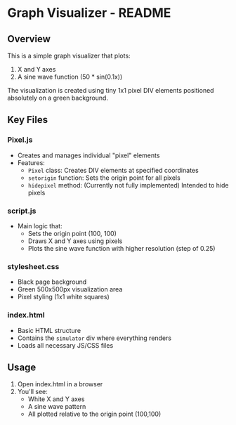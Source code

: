 # Graph Visualizer - README

## Overview
This is a simple graph visualizer that plots:
1. X and Y axes
2. A sine wave function (50 * sin(0.1x))

The visualization is created using tiny 1x1 pixel DIV elements positioned absolutely on a green background.

## Key Files

### Pixel.js
- Creates and manages individual "pixel" elements
- Features:
  - `Pixel` class: Creates DIV elements at specified coordinates
  - `setorigin` function: Sets the origin point for all pixels
  - `hidepixel` method: (Currently not fully implemented) Intended to hide pixels

### script.js
- Main logic that:
  - Sets the origin point (100, 100)
  - Draws X and Y axes using pixels
  - Plots the sine wave function with higher resolution (step of 0.25)

### stylesheet.css
- Black page background
- Green 500x500px visualization area
- Pixel styling (1x1 white squares)

### index.html
- Basic HTML structure
- Contains the `simulator` div where everything renders
- Loads all necessary JS/CSS files

## Usage
1. Open index.html in a browser
2. You'll see:
   - White X and Y axes
   - A sine wave pattern
   - All plotted relative to the origin point (100,100)
